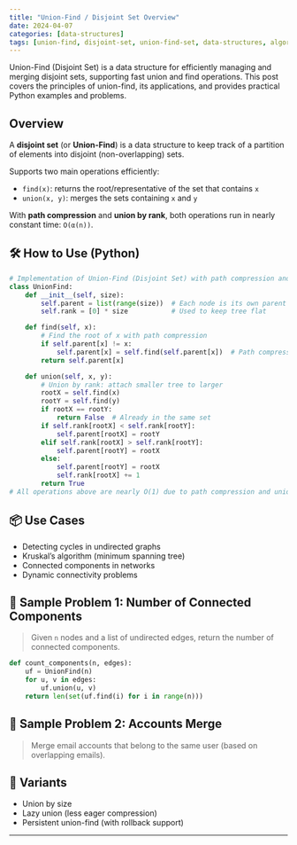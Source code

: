 ```yaml
---
title: "Union-Find / Disjoint Set Overview"
date: 2024-04-07
categories: [data-structures]
tags: [union-find, disjoint-set, union-find-set, data-structures, algorithms, python, coding-interview, leetcode, tutorial, guide, programming, connected-components, kruskal, minimum-spanning-tree, cycle-detection, problem-solving, big-o, time-complexity, path-compression, union-by-rank, dynamic-connectivity]
---
```


Union-Find (Disjoint Set) is a data structure for efficiently managing and merging disjoint sets, supporting fast union and find operations. This post covers the principles of union-find, its applications, and provides practical Python examples and problems.

## Overview

A **disjoint set** (or **Union-Find**) is a data structure to keep track of a partition of elements into disjoint (non-overlapping) sets.

Supports two main operations efficiently:

- `find(x)`: returns the root/representative of the set that contains `x`
- `union(x, y)`: merges the sets containing `x` and `y`

With **path compression** and **union by rank**, both operations run in nearly constant time: `O(α(n))`.

## 🛠️ How to Use (Python)

```python
# Implementation of Union-Find (Disjoint Set) with path compression and union by rank
class UnionFind:
    def __init__(self, size):
        self.parent = list(range(size))  # Each node is its own parent initially
        self.rank = [0] * size           # Used to keep tree flat

    def find(self, x):
        # Find the root of x with path compression
        if self.parent[x] != x:
            self.parent[x] = self.find(self.parent[x])  # Path compression
        return self.parent[x]

    def union(self, x, y):
        # Union by rank: attach smaller tree to larger
        rootX = self.find(x)
        rootY = self.find(y)
        if rootX == rootY:
            return False  # Already in the same set
        if self.rank[rootX] < self.rank[rootY]:
            self.parent[rootX] = rootY
        elif self.rank[rootX] > self.rank[rootY]:
            self.parent[rootY] = rootX
        else:
            self.parent[rootY] = rootX
            self.rank[rootX] += 1
        return True
# All operations above are nearly O(1) due to path compression and union by rank
```

## 📦 Use Cases

- Detecting cycles in undirected graphs
- Kruskal’s algorithm (minimum spanning tree)
- Connected components in networks
- Dynamic connectivity problems

## 📘 Sample Problem 1: Number of Connected Components

> Given `n` nodes and a list of undirected edges, return the number of connected components.

```python
def count_components(n, edges):
    uf = UnionFind(n)
    for u, v in edges:
        uf.union(u, v)
    return len(set(uf.find(i) for i in range(n)))
```

## 📘 Sample Problem 2: Accounts Merge

> Merge email accounts that belong to the same user (based on overlapping emails).

## 🔁 Variants

- Union by size
- Lazy union (less eager compression)
- Persistent union-find (with rollback support)

---

